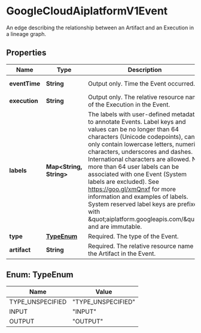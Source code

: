 

# GoogleCloudAiplatformV1Event

An edge describing the relationship between an Artifact and an Execution in a lineage graph.

## Properties

| Name | Type | Description | Notes |
|------------ | ------------- | ------------- | -------------|
|**eventTime** | **String** | Output only. Time the Event occurred. |  [optional] [readonly] |
|**execution** | **String** | Output only. The relative resource name of the Execution in the Event. |  [optional] [readonly] |
|**labels** | **Map&lt;String, String&gt;** | The labels with user-defined metadata to annotate Events. Label keys and values can be no longer than 64 characters (Unicode codepoints), can only contain lowercase letters, numeric characters, underscores and dashes. International characters are allowed. No more than 64 user labels can be associated with one Event (System labels are excluded). See https://goo.gl/xmQnxf for more information and examples of labels. System reserved label keys are prefixed with \&quot;aiplatform.googleapis.com/\&quot; and are immutable. |  [optional] |
|**type** | [**TypeEnum**](#TypeEnum) | Required. The type of the Event. |  [optional] |
|**artifact** | **String** | Required. The relative resource name of the Artifact in the Event. |  [optional] |



## Enum: TypeEnum

| Name | Value |
|---- | -----|
| TYPE_UNSPECIFIED | &quot;TYPE_UNSPECIFIED&quot; |
| INPUT | &quot;INPUT&quot; |
| OUTPUT | &quot;OUTPUT&quot; |



